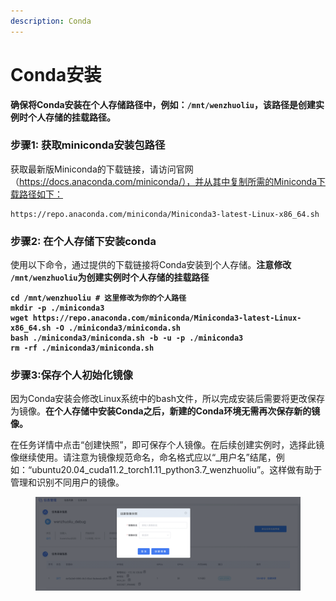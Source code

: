 ```yaml
---
description: Conda
---
```


# Conda安装

**确保将Conda安装在个人存储路径中，例如：`/mnt/wenzhuoliu`，该路径是创建实例时个人存储的挂载路径。**

### 步骤1: 获取miniconda安装包路径

获取最新版Miniconda的下载链接，请访问官网（https://docs.anaconda.com/miniconda/），并从其中复制所需的Miniconda下载路径如下：

```
https://repo.anaconda.com/miniconda/Miniconda3-latest-Linux-x86_64.sh
```

### 步骤2: 在个人存储下安装conda

使用以下命令，通过提供的下载链接将Conda安装到个人存储。**注意修改 `/mnt/wenzhuoliu`为创建实例时个人存储的挂载路径**

<pre><code><strong>cd /mnt/wenzhuoliu # 这里修改为你的个人路径
</strong><strong>mkdir -p ./miniconda3
</strong><strong>wget https://repo.anaconda.com/miniconda/Miniconda3-latest-Linux-x86_64.sh -O ./miniconda3/miniconda.sh
</strong><strong>bash ./miniconda3/miniconda.sh -b -u -p ./miniconda3
</strong><strong>rm -rf ./miniconda3/miniconda.sh
</strong></code></pre>

### 步骤3:保存个人初始化镜像

因为Conda安装会修改Linux系统中的bash文件，所以完成安装后需要将更改保存为镜像。**在个人存储中安装Conda之后，新建的Conda环境无需再次保存新的镜像。**

在任务详情中点击“创建快照”，即可保存个人镜像。在后续创建实例时，选择此镜像继续使用。请注意为镜像规范命名，命名格式应以“\_用户名”结尾，例如：“ubuntu20.04\_cuda11.2\_torch1.11\_python3.7\_wenzhuoliu”。这样做有助于管理和识别不同用户的镜像。

<figure><img src=".gitbook/assets/image (7).png" alt=""><figcaption></figcaption></figure>

&#x20;
